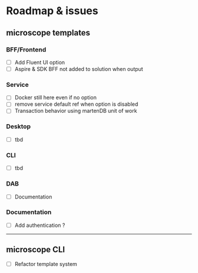 # Roadmap & issues

## microscope templates

### BFF/Frontend
- [ ] Add Fluent UI option
- [ ] Aspire & SDK BFF not added to solution when output

### Service
- [ ] Docker still here even if no option
- [ ] remove service default ref when option is disabled
- [ ] Transaction behavior using martenDB unit of work

### Desktop
- [ ] tbd

### CLI
- [ ] tbd

### DAB
- [ ] Documentation

### Documentation
- [ ] Add authentication ?

-------------------------

## microscope CLI
- [ ] Refactor template system
